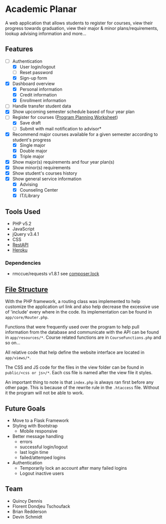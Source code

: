 # Academic Planar

A web application that allows students to register for courses, view their progress towards graduation, view their major & minor plans/requirements, lookup advising information and more...

## Features
- [ ] Authentication
	- [x] User login/logout
	- [ ] Reset password
	- [x] Sign-up form
- [x] Dashboard overview
	- [x] Personal information
	- [x] Credit information
	- [x] Enrollment information
- [ ] Handle transfer student data
- [x] Show upcoming semester schedule based of four year plan
- [ ] Register for courses ([Program Planning Worksheet](https://www.salisbury.edu/academic-offices/advising-center/_files/Program_Planning_Worksheet.docx))
	- [x] Save draft
	- [ ] Submit with mail notification to advisor*
- [x] Recommend major courses available for a given semester according to student's progress
	- [x] Single major
	- [x] Double major
	- [x] Triple major
- [x] Show major(s) requirements and four year plan(s)
- [x] Show minor(s) requirements
- [x] Show student's courses history
- [x] Show general service information
	- [x] Advising
	- [x] Counseling Center
	- [x] IT/Library

## Tools Used
- PHP v5.2
- JavaScript
- jQuery v3.4.1
- CSS
- [RestAPI](https://github.com/quincden/COSC425AATRestAPI)
- [Heroku](https://cosc426website.herokuapp.com/)

### Dependencies
- rmccue/requests v1.8.1 see [composer.lock](composer.lock)

## [File Structure](files_structure.txt)
With the PHP framework, a routing class was implemented to help customize the application url link and also help decrease the excessive use of 'include' every where in the code. Its implementation can be found in `app/core/Router.php`.<br/>

Functions that were frequently used over the program to help pull information from the database and communicate with the API can be found in `app/resources/*`. Course related functions are in `CourseFunctions.php` and so on...<br />

All relative code that help define the website interface are located in `app/views/*`. <br />

The CSS and JS code for the files in the view folder can be found in `public/<css or js>/*`. Each css file is named after the view file it styles. <br />

An important thing to note is that `index.php` is always ran first before any other page. This is because of the rewrite rule in the `.htaccess` file. Without it the program will not be able to work.

## Future Goals
- Move to a Flask Framework
- Styling with Bootstrap
	- Mobile responsive
- Better message handling
	- errors
	- successful login/logout
	- last login time
	- failed/attemped logins
- Authentication
	- Temporarily lock an account after many failed logins
	- Logout inactive users

## Team
- Quincy Dennis
- Florent Dondjeu Tschoufack
- Brian Redderson
- Devin Schmidt
